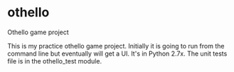 othello
=======

Othello game project

This is my practice othello game project. Initially it is going to run from the command line but eventually will get a UI.
It's in Python 2.7x. The unit tests file is in the othello_test module.
